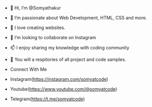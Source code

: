 - 👋 Hi, I’m @Somyathakur
- 👀 I’m passionate about Web Development, HTML, CSS and more.
- 🌱 I love creating websites.
- 💞️ I’m looking to collaborate on Instagram
- 📫 I enjoy sharing my knowledge with coding community
- 📒 You will a respitories of all project and code samples.

- Connect With Me
- Instagram(https://instagram.com/somyatcode)
- Youtube(https://www.youtube.com/@somyatcode)
- Telegram(https://t.me/somyatcode)

<!---
Somyathakur/Somyathakur is a ✨ special ✨ repository because its `README.md` (this file) appears on your GitHub profile.
You can click the Preview link to take a look at your changes.
--->
